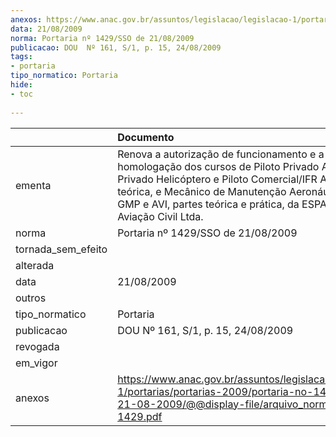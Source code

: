 ```yaml
---
anexos: https://www.anac.gov.br/assuntos/legislacao/legislacao-1/portarias/portarias-2009/portaria-no-1429-sso-de-21-08-2009/@@display-file/arquivo_norma/PA2009-1429.pdf
data: 21/08/2009
norma: Portaria nº 1429/SSO de 21/08/2009
publicacao: DOU  Nº 161, S/1, p. 15, 24/08/2009
tags:
- portaria
tipo_normatico: Portaria
hide: 
- toc 
 
---
```


|                    | Documento                                                                                                                                                                                                                                                                                  |
|:-------------------|:-------------------------------------------------------------------------------------------------------------------------------------------------------------------------------------------------------------------------------------------------------------------------------------------|
| ementa             | Renova a autorização de funcionamento e a homologação dos cursos de Piloto Privado Avião, Piloto Privado Helicóptero e Piloto Comercial/IFR Avião, parte teórica, e Mecânico de Manutenção Aeronáutica - CEL, GMP e AVI, partes teórica e prática, da ESPACI Escola de Aviação Civil Ltda. |
| norma              | Portaria nº 1429/SSO de 21/08/2009                                                                                                                                                                                                                                                         |
| tornada_sem_efeito |                                                                                                                                                                                                                                                                                            |
| alterada           |                                                                                                                                                                                                                                                                                            |
| data               | 21/08/2009                                                                                                                                                                                                                                                                                 |
| outros             |                                                                                                                                                                                                                                                                                            |
| tipo_normatico     | Portaria                                                                                                                                                                                                                                                                                   |
| publicacao         | DOU  Nº 161, S/1, p. 15, 24/08/2009                                                                                                                                                                                                                                                        |
| revogada           |                                                                                                                                                                                                                                                                                            |
| em_vigor           |                                                                                                                                                                                                                                                                                            |
| anexos             | https://www.anac.gov.br/assuntos/legislacao/legislacao-1/portarias/portarias-2009/portaria-no-1429-sso-de-21-08-2009/@@display-file/arquivo_norma/PA2009-1429.pdf                                                                                                                          |